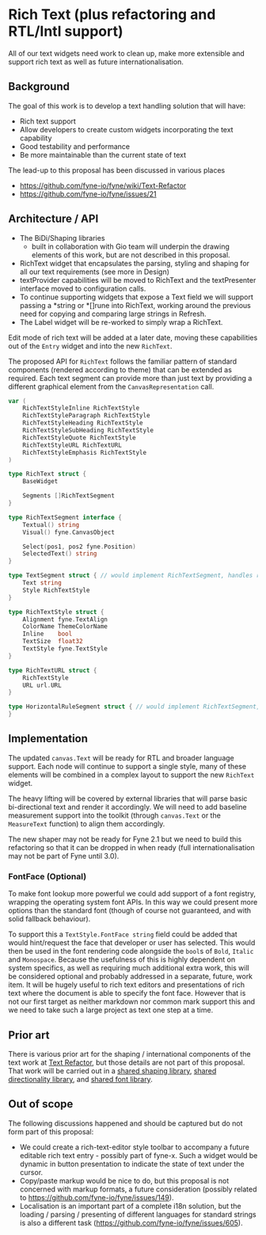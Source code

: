 # Rich Text (plus refactoring and RTL/Intl support)

All of our text widgets need work to clean up, make more extensible and support rich text as well as future internationalisation.

## Background

The goal of this work is to develop a text handling solution that will have:

* Rich text support
* Allow developers to create custom widgets incorporating the text capability
* Good testability and performance
* Be more maintainable than the current state of text

The lead-up to this proposal has been discussed in various places

* https://github.com/fyne-io/fyne/wiki/Text-Refactor
* https://github.com/fyne-io/fyne/issues/21

## Architecture / API

* The BiDi/Shaping libraries
  - built in collaboration with Gio team will underpin the drawing elements of this work, but are not described in this proposal.
* RichText widget that encapsulates the parsing, styling and shaping for all our text requirements (see more in Design)
* textProvider capabilities will be moved to RichText and the textPresenter interface moved to configuration calls.
* To continue supporting widgets that expose a Text field we will support passing a \*string or \*[]rune into RichText, working around the previous need for copying and comparing large strings in Refresh.
* The Label widget will be re-worked to simply wrap a RichText.

Edit mode of rich text will be added at a later date, moving these capabilities out of the `Entry` widget and into the new `RichText`.

The proposed API for `RichText` follows the familiar pattern of standard components (rendered according to theme) that can be extended as required.
Each text segment can provide more than just text by providing a different graphical element from the `CanvasRepresentation` call.

```go
var (
	RichTextStyleInline RichTextStyle
	RichTextStyleParagraph RichTextStyle
	RichTextStyleHeading RichTextStyle
	RichTextStyleSubHeading RichTextStyle
	RichTextStyleQuote RichTextStyle
	RichTextStyleURL RichTextURL
	RichTextStyleEmphasis RichTextStyle
)

type RichText struct {
	BaseWidget

	Segments []RichTextSegment
}

type RichTextSegment interface {
	Textual() string
	Visual() fyne.CanvasObject

	Select(pos1, pos2 fyne.Position)
	SelectedText() string
}

type TextSegment struct { // would implement RichTextSegment, handles rendering text
	Text string
	Style RichTextStyle
}

type RichTextStyle struct {
	Alignment fyne.TextAlign
	ColorName ThemeColorName
	Inline    bool
	TextSize  float32
	TextStyle fyne.TextStyle
}

type RichTextURL struct {
	RichTextStyle
	URL url.URL
}

type HorizontalRuleSegment struct { // would implement RichTextSegment, just draws a line
}
```

## Implementation

The updated `canvas.Text` will be ready for RTL and broader language support.
Each node will continue to support a single style, many of these elements will be combined in a complex layout to support the new `RichText` widget.

The heavy lifting will be covered by external libraries that will parse basic bi-directional text and render it accordingly.
We will need to add baseline measurement support into the toolkit (through `canvas.Text` or the `MeasureText` function) to align them accordingly.

The new shaper may not be ready for Fyne 2.1 but we need to build this refactoring so that it can be dropped in when ready (full internationalisation may not be part of Fyne until 3.0).

### FontFace (Optional)

To make font lookup more powerful we could add support of a font registry, wrapping the operating system font APIs. In this way we could present more options than the standard font (though of course not guaranteed, and with solid fallback behaviour).

To support this a `TextStyle.FontFace string` field could be added that would hint/request the face that developer or user has selected. This would then be used in the font rendering code alongside the `bool`s of `Bold`, `Italic` and `Monospace`. Because the usefulness of this is highly dependent on system specifics,
as well as requiring much additional extra work, this will be considered optional and probably addressed in a separate, future, work item.
It will be hugely useful to rich text editors and presentations of rich text where the document is able to specify the font face. However that is not our first target as neither markdown nor common mark support this and we need to take such a large project as text one step at a time.


## Prior art

There is various prior art for the shaping / international components of the text work at [Text Refactor](https://github.com/fyne-io/fyne/wiki/Text-Refactor),
but those details are not part of this proposal.
That work will be carried out in a [shared shaping library](https://github.com/go-text/shaping), [shared directionality library](https://github.com/go-text/di),
and [shared font library](#).

## Out of scope

The following discussions happened and should be captured but do not form part of this proposal:

* We could create a rich-text-editor style toolbar to accompany a future editable rich text entry - possibly part of fyne-x. Such a widget would be dynamic in button presentation to indicate the state of text under the cursor.
* Copy/paste markup would be nice to do, but this proposal is not concerned with markup formats, a future consideration (possibly related to https://github.com/fyne-io/fyne/issues/149).
* Localisation is an important part of a complete i18n solution, but the loading / parsing / presenting of different languages for standard strings is also a different task (https://github.com/fyne-io/fyne/issues/605).
